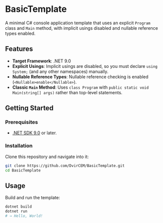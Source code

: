# BasicTemplate

A minimal C# console application template that uses an explicit `Program` class and `Main` method, with implicit usings disabled and nullable reference types enabled.

## Features

- **Target Framework**: .NET 9.0  
- **Explicit Usings**: Implicit usings are disabled, so you must declare `using System;` (and any other namespaces) manually.  
- **Nullable Reference Types**: Nullable reference checking is enabled (`<Nullable>enable</Nullable>`).  
- **Classic `Main` Method**: Uses `class Program` with `public static void Main(string[] args)` rather than top-level statements.

## Getting Started

### Prerequisites

- [.NET SDK 9.0](https://dotnet.microsoft.com/download) or later.

### Installation

Clone this repository and navigate into it:

```bash
git clone https://github.com/DvirCEM/BasicTemplate.git
cd BasicTemplate
````

## Usage

Build and run the template:

```bash
dotnet build
dotnet run
# → Hello, World!
```
